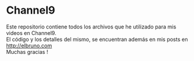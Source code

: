 # Channel9
Este repositorio contiene todos los archivos que he utilizado para mis videos en Channel9. <BR>
El código y los detalles del mismo, se encuentran además en mis posts en http://elbruno.com <BR>
Muchas gracias !
